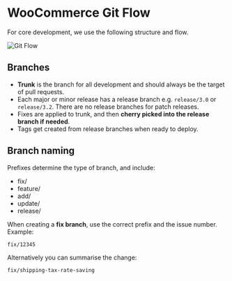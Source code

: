 # WooCommerce Git Flow

For core development, we use the following structure and flow.

![Git Flow](https://woocommerce.files.wordpress.com/2023/10/flow-1.png)

## Branches

* **Trunk** is the branch for all development and should always be the target of pull requests.
* Each major or minor release has a release branch e.g. `release/3.0` or `release/3.2`. There are no release branches for patch releases.
* Fixes are applied to trunk, and then **cherry picked into the release branch if needed**.
* Tags get created from release branches when ready to deploy.

## Branch naming

Prefixes determine the type of branch, and include:

* fix/
* feature/
* add/
* update/
* release/

When creating a **fix branch**, use the correct prefix and the issue number. Example:

``` text
fix/12345
```

Alternatively you can summarise the change:

``` text
fix/shipping-tax-rate-saving
```